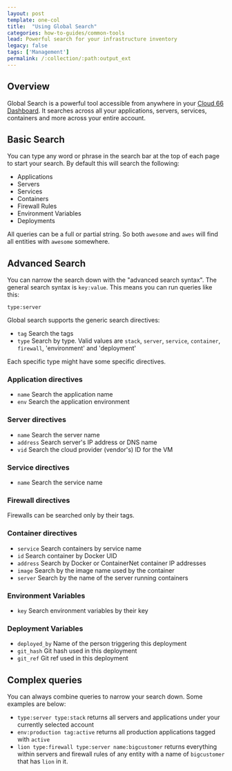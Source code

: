```yaml
---
layout: post
template: one-col
title:  "Using Global Search"
categories: how-to-guides/common-tools
lead: Powerful search for your infrastructure inventory
legacy: false
tags: ['Management']
permalink: /:collection/:path:output_ext
---
```


## Overview

Global Search is a powerful tool accessible from anywhere in your [Cloud 66 Dashboard](https://app.cloud66.com/dashboard). It searches across all your applications, servers, services, containers and more across your entire account.

## Basic Search

You can type any word or phrase in the search bar at the top of each page to start your search. By default this will search the following:

- Applications
- Servers
- Services
- Containers
- Firewall Rules
- Environment Variables
- Deployments

All queries can be a full or partial string. So both `awesome` and `awes` will find all entities with `awesome` somewhere.

## Advanced Search

You can narrow the search down with the "advanced search syntax". The general search syntax is `key:value`. This means you can run queries like this:

```
type:server
```

Global search supports the generic search directives:

- `tag` Search the tags
- `type` Search by type. Valid values are `stack`, `server`, `service`, `container`, `firewall`, 'environment' and 'deployment'

Each specific type might have some specific directives.

### Application directives

- `name` Search the application name
- `env` Search the application environment

### Server directives

- `name` Search the server name
- `address` Search server's IP address or DNS name
- `vid` Search the cloud provider (vendor's) ID for the VM

### Service directives

- `name` Search the service name

### Firewall directives

Firewalls can be searched only by their tags.

### Container directives

- `service` Search containers by service name
- `id` Search container by Docker UID
- `address` Search by Docker or ContainerNet container IP addresses
- `image` Search by the image name used by the container
- `server` Search by the name of the server running containers

### Environment Variables

- `key` Search environment variables by their key

### Deployment Variables

- `deployed_by` Name of the person triggering this deployment
- `git_hash` Git hash used in this deployment
- `git_ref` Git ref used in this deployment

## Complex queries
 
You can always combine queries to narrow your search down. Some examples are below:

- `type:server type:stack` returns all servers and applications under your currently selected account
- `env:production tag:active` returns all production applications tagged with `active`
- `lion type:firewall type:server name:bigcustomer` returns everything within servers and firewall rules of any entity with a name of `bigcustomer` that has `lion` in it.
